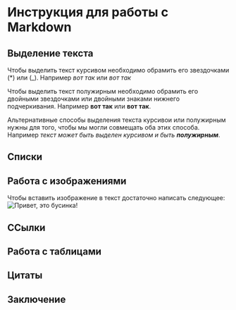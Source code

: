 # Инструкция для работы с Markdown

## Выделение текста

Чтобы выделить текст курсивом необходимо обрамить его звездочками (*) или (_). Например *вот так* или _вот так_

Чтобы выделить текст полужирным необходимо обрамить его двойными звездочками или двойными знаками нижнего подчеркивания. Например **вот так** или __вот так__.

Альтернативные способы выделения текста курсивои или полужирным нужны для того, чтобы мы могли совмещать оба этих способа. Например _текст может быть выделен курсивом и быть **полужирным**_.



## Списки

## Работа с изображениями

Чтобы вставить изображение в текст достаточно написать следующее: 
![Привет, это бусинка!](Businka.jpg)

## ССылки

## Работа с таблицами

## Цитаты

## Заключение